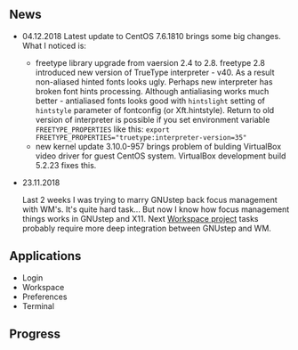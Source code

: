## News

* 04.12.2018
    Latest update to CentOS 7.6.1810 brings some big changes. What I noticed is:
    - freetype library upgrade from vaersion 2.4 to 2.8. freetype 2.8 introduced new 
      version of TrueType interpreter - v40. As a result non-aliased hinted fonts 
      looks ugly. Perhaps new interpreter has broken font hints processing.
      Although antialiasing works much better - antialiased fonts looks good with 
      `hintslight` setting of `hintstyle` parameter of fontconfig (or Xft.hintstyle).
      Return to old version of interpreter is possible if you set environment 
      variable `FREETYPE_PROPERTIES` like this:
      `export FREETYPE_PROPERTIES="truetype:interpreter-version=35"`
    - new kernel update 3.10.0-957 brings problem of bulding VirtualBox video driver
      for guest CentOS system. VirtualBox development build 5.2.23 fixes this.

* 23.11.2018

    Last 2 weeks I was trying to marry GNUstep back focus management with WM's.
    It's quite hard task... But now I know how focus management things works in 
    GNUstep and X11.
    Next [Workspace project](https://github.com/trunkmaster/nextspace/projects/4) 
    tasks probably require more deep integration between GNUstep and WM.

## Applications
* Login
* Workspace
* Preferences
* Terminal

## Progress
